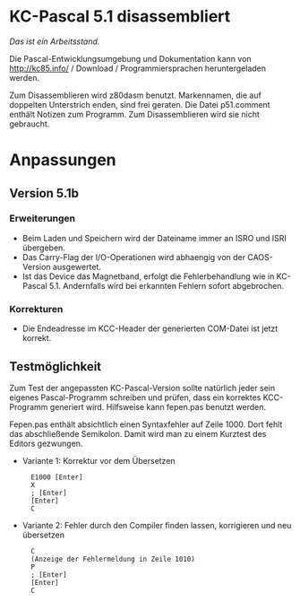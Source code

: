 # KC-Pascal 5.1 disassembliert

_Das ist ein Arbeitsstand._

Die Pascal-Entwicklungsumgebung und Dokumentation kann von
http://kc85.info/ / Download / Programmiersprachen heruntergeladen werden.

Zum Disassemblieren wird z80dasm benutzt. Markennamen, die auf doppelten
Unterstrich enden, sind frei geraten. Die Datei p51.comment enthält
Notizen zum Programm. Zum Disassemblieren wird sie nicht gebraucht.

# Anpassungen

## Version 5.1b

### Erweiterungen

- Beim Laden und Speichern wird der Dateiname immer an ISRO und ISRI übergeben.
- Das Carry-Flag der I/O-Operationen wird abhaengig von der
  CAOS-Version ausgewertet.
- Ist das Device das Magnetband, erfolgt die Fehlerbehandlung wie in
  KC-Pascal 5.1. Andernfalls wird bei erkannten Fehlern sofort
  abgebrochen.

### Korrekturen

- Die Endeadresse im KCC-Header der generierten COM-Datei ist jetzt korrekt.

## Testmöglichkeit

Zum Test der angepassten KC-Pascal-Version sollte natürlich jeder sein eigenes Pascal-Programm schreiben und prüfen, dass ein korrektes KCC-Programm generiert wird. Hilfsweise kann fepen.pas benutzt werden.

Fepen.pas enthält absichtlich einen Syntaxfehler auf Zeile 1000. Dort fehlt das abschließende Semikolon. Damit wird man zu einem Kurztest des Editors gezwungen.

- Variante 1: Korrektur vor dem Übersetzen

        E1000 [Enter]
        X
        ; [Enter]
        [Enter]
        C

- Variante 2: Fehler durch den Compiler finden lassen, korrigieren und
  neu übersetzen

        C
        (Anzeige der Fehlermeldung in Zeile 1010)
        P
        ; [Enter]
        [Enter]
        C
